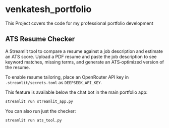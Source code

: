 # venkatesh_portfolio
This Project covers the code for my professional portfolio development

## ATS Resume Checker

A Streamlit tool to compare a resume against a job description and estimate an ATS score.
Upload a PDF resume and paste the job description to see keyword matches, missing terms, and generate an ATS‑optimized version of the resume.

To enable resume tailoring, place an OpenRouter API key in `.streamlit/secrets.toml` as `DEEPSEEK_API_KEY`.

This feature is available below the chat bot in the main portfolio app:

```bash
streamlit run streamlit_app.py
```

You can also run just the checker:

```bash
streamlit run ats_tool.py
```
